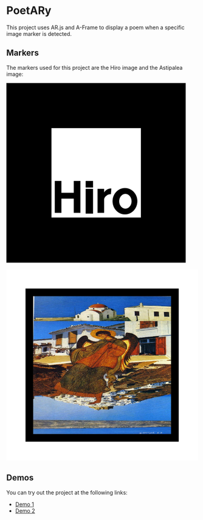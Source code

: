 # PoetARy

This project uses AR.js and A-Frame to display a poem when a specific image marker is detected.

## Markers

The markers used for this project are the Hiro image and the Astipalea image:

![Hiro Marker](assets/images/Hiro_marker_ARjs.png)

![Astipalea Marker](assets/images/pattern-aggelos_astipaleas.png)

## Demos

You can try out the project at the following links:

- [Demo 1](https://gkalogeitonas.github.io/PoetARy)
- [Demo 2](https://gkalogeitonas.github.io/PoetARy/MindAR.html)
